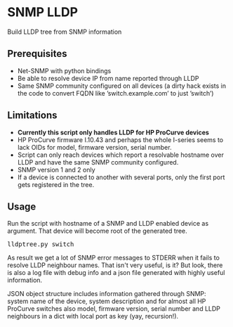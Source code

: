 SNMP LLDP
=========

Build LLDP tree from SNMP information

Prerequisites
-------------
* Net-SNMP with python bindings
* Be able to resolve device IP from name reported through LLDP
* Same SNMP community configured on all devices
(a dirty hack exists in the code to convert FQDN like ’switch.example.com’ to just ’switch’)

Limitations
-----------
* **Currently this script only handles LLDP for HP ProCurve devices**
* HP ProCurve firmware I.10.43 and perhaps the whole I-series seems to lack OIDs for model, firmware version, serial number.
* Script can only reach devices which report a resolvable hostname over LLDP and have the same SNMP community configured.
* SNMP version 1 and 2 only
* If a device is connected to another with several ports, only the first port gets registered in the tree.

Usage
-----
Run the script with hostname of a SNMP and LLDP enabled device as argument. That device will become root of the generated tree.
<pre>
lldptree.py switch
</pre>

As result we get a lot of SNMP error messages to STDERR when it fails to resolve LLDP neighbour names. That isn't very useful, is it? But look, there is also a log file with debug info and a json file generated with highly useful information.

JSON object structure includes information gathered through SNMP: system name of the device, system description and for almost all HP ProCurve switches also model, firmware version, serial number and LLDP neighbours in a dict with local port as key (yay, recursion!).
